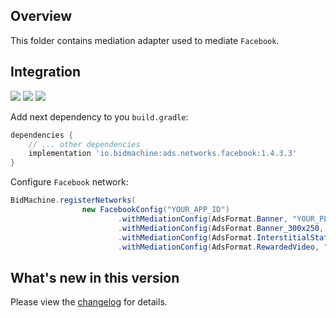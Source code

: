 ## Overview

This folder contains mediation adapter used to mediate `Facebook`.

## Integration

[<img src="https://img.shields.io/badge/Min%20SDK%20version-1.4.3-brightgreen">](https://github.com/bidmachine/BidMachine-Android-SDK)
[<img src="https://img.shields.io/badge/Network%20Adapter%20version-1.4.3.3-brightgreen">](https://artifactory.bidmachine.io/bidmachine/io/bidmachine/ads.networks.facebook/1.4.3.3/)
[<img src="https://img.shields.io/badge/Network%20version-5.7.1-blue">](https://developers.facebook.com/docs/android/)

Add next dependency to you `build.gradle`:

```groovy
dependencies {
    // ... other dependencies
    implementation 'io.bidmachine:ads.networks.facebook:1.4.3.3'
}
```

Configure `Facebook` network:

```java
BidMachine.registerNetworks(
                new FacebookConfig("YOUR_APP_ID")
                        .withMediationConfig(AdsFormat.Banner, "YOUR_PLACEMENT_ID")
                        .withMediationConfig(AdsFormat.Banner_300x250, "YOUR_PLACEMENT_ID")
                        .withMediationConfig(AdsFormat.InterstitialStatic, "YOUR_PLACEMENT_ID")
                        .withMediationConfig(AdsFormat.RewardedVideo, "YOUR_PLACEMENT_ID"));
```

## What's new in this version

Please view the [changelog](CHANGELOG.md) for details.